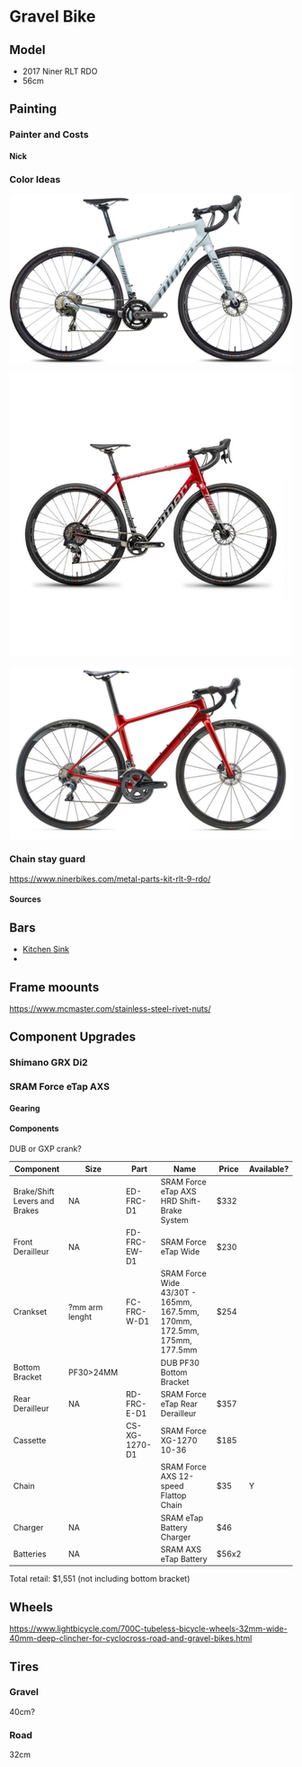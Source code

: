 # Gravel Bike

## Model

* 2017 Niner RLT RDO
* 56cm

## Painting

### Painter and Costs

#### Nick

### Color Ideas

![Niner Avalanche Grey](images/niner-rlt-rdo-avalanche-grey.jpeg) 

![Niner Blood Red](images/niner-rlt-rdo-blood-red.jpeg)

![Julia Liv Metallic Ruby Red](images/liv-mettalic-ruby-red.jpeg)

### Chain stay guard

https://www.ninerbikes.com/metal-parts-kit-rlt-9-rdo/

#### Sources

## Bars

* [Kitchen Sink](https://redshiftsports.com/products/kitchen-sink-handlebar)
* 

## Frame moounts

https://www.mcmaster.com/stainless-steel-rivet-nuts/

## Component Upgrades

### Shimano GRX Di2

### SRAM Force eTap AXS

#### Gearing

#### Components

DUB or GXP crank?

|Component|Size|Part|Name|Price|Available?|
|---      |--- |--- |--- |--- |---       |
|Brake/Shift Levers and Brakes|NA|ED-FRC-D1|SRAM Force eTap AXS HRD Shift-Brake System|$332| |
|Front Derailleur|NA|FD-FRC-EW-D1|SRAM Force eTap Wide|$230| |
|Crankset|?mm arm lenght|FC-FRC-W-D1|SRAM Force Wide 43/30T - 165mm, 167.5mm, 170mm, 172.5mm, 175mm, 177.5mm|$254| |
|Bottom Bracket|PF30>24MM| |DUB PF30 Bottom Bracket| | | |
|Rear Derailleur|NA|RD-FRC-E-D1|SRAM Force eTap Rear Derailleur|$357| |
|Cassette| |CS-XG-1270-D1|SRAM Force XG-1270 10-36|$185| |
|Chain| | |SRAM Force AXS 12-speed Flattop Chain|$35|Y|
|Charger|NA| |SRAM eTap Battery Charger|$46| |
|Batteries|NA| |SRAM AXS eTap Battery|$56x2| |

Total retail: $1,551 (not including bottom bracket)

## Wheels

https://www.lightbicycle.com/700C-tubeless-bicycle-wheels-32mm-wide-40mm-deep-clincher-for-cyclocross-road-and-gravel-bikes.html

## Tires

### Gravel

40cm?

### Road

32cm
